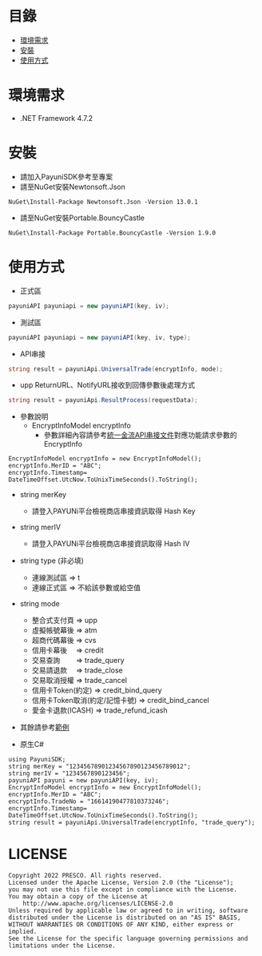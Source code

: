 # 目錄
* [環境需求](#環境需求)
* [安裝](#安裝)
* [使用方式](#使用方式)
# 環境需求
* .NET Framework 4.7.2
# 安裝
* 請加入PayuniSDK參考至專案
* 請至NuGet安裝Newtonsoft.Json
```clike
NuGet\Install-Package Newtonsoft.Json -Version 13.0.1
```
* 請至NuGet安裝Portable.BouncyCastle
```clike
NuGet\Install-Package Portable.BouncyCastle -Version 1.9.0
```

# 使用方式
* 正式區
```csharp
payuniAPI payuniapi = new payuniAPI(key, iv);
```
* 測試區
```csharp
payuniAPI payuniapi = new payuniAPI(key, iv, type);
```
* API串接
```csharp
string result = payuniApi.UniversalTrade(encryptInfo, mode);
```
* upp ReturnURL、NotifyURL接收到回傳參數後處理方式
```csharp
string result = payuniApi.ResultProcess(requestData);
```
* 參數說明
  * EncryptInfoModel encryptInfo
    * 參數詳細內容請參考[統一金流API串接文件](https://www.payuni.com.tw/docs/web/#/7/34)對應功能請求參數的EncryptInfo
```csharp=
EncryptInfoModel encryptInfo = new EncryptInfoModel();
encryptInfo.MerID = "ABC";
encryptInfo.Timestamp= DateTimeOffset.UtcNow.ToUnixTimeSeconds().ToString();
```
  * string merKey
    * 請登入PAYUNi平台檢視商店串接資訊取得 Hash Key
  * string merIV
    * 請登入PAYUNi平台檢視商店串接資訊取得 Hash IV
  * string type (非必填)
    * 連線測試區 => t
    * 連線正式區 => 不給該參數或給空值
  * string mode
    * 整合式支付頁 => upp
    * 虛擬帳號幕後 => atm
    * 超商代碼幕後 => cvs
    * 信用卡幕後　 => credit
    * 交易查詢　　 => trade_query
    * 交易請退款　 => trade_close
    * 交易取消授權 => trade_cancel
    * 信用卡Token(約定) => credit_bind_query
    * 信用卡Token取消(約定/記憶卡號) => credit_bind_cancel
    * 愛金卡退款(ICASH) => trade_refund_icash
* 其餘請參考[範例](https://github.com/payuni/PHP_SDK/tree/main/examples)

* 原生C#
```csharp=
using PayuniSDK;
string merKey = "12345678901234567890123456789012";
string merIV = "1234567890123456";
payuniAPI payuni = new payuniAPI(key, iv);
EncryptInfoModel encryptInfo = new EncryptInfoModel();
encryptInfo.MerID = "ABC";
encryptInfo.TradeNo = "16614190477810373246";
encryptInfo.Timestamp= DateTimeOffset.UtcNow.ToUnixTimeSeconds().ToString();
string result = payuniApi.UniversalTrade(encryptInfo, "trade_query");
```
# LICENSE
```text
Copyright 2022 PRESCO. All rights reserved.
Licensed under the Apache License, Version 2.0 (the "License");
you may not use this file except in compliance with the License.
You may obtain a copy of the License at
    http://www.apache.org/licenses/LICENSE-2.0
Unless required by applicable law or agreed to in writing, software
distributed under the License is distributed on an "AS IS" BASIS,
WITHOUT WARRANTIES OR CONDITIONS OF ANY KIND, either express or implied.
See the License for the specific language governing permissions and
limitations under the License.
```
